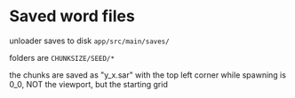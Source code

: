 # Saved word files

unloader saves to disk `app/src/main/saves/`

folders are `CHUNKSIZE/SEED/*`

the chunks are saved as "y_x.sar" with the top left corner while spawning is 0_0, NOT the viewport, but the starting grid

